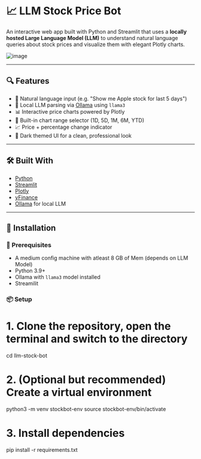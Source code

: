 # 📈 LLM Stock Price Bot

An interactive web app built with Python and Streamlit that uses a **locally hosted Large Language Model (LLM)** to understand natural language queries about stock prices and visualize them with elegant Plotly charts.

![image](https://github.com/user-attachments/assets/2dd9448f-2bc9-48ad-8579-d56a5904dbb6)


---

## 🔍 Features

- 💬 Natural language input (e.g. "Show me Apple stock for last 5 days")
- 🧠 Local LLM parsing via [Ollama](https://ollama.com/) using `llama3`
- 📊 Interactive price charts powered by Plotly
- 🔘 Built-in chart range selector (1D, 5D, 1M, 6M, YTD)
- 📈 Price + percentage change indicator
- 🌙 Dark themed UI for a clean, professional look

---

## 🛠️ Built With

- [Python](https://www.python.org/)
- [Streamlit](https://streamlit.io/)
- [Plotly](https://plotly.com/)
- [yFinance](https://github.com/ranaroussi/yfinance)
- [Ollama](https://ollama.com/) for local LLM

---

## 🚀 Installation

### 🧱 Prerequisites

- A medium config machine with atleast 8 GB of Mem (depends on LLM Model)
- Python 3.9+
- Ollama with `llama3` model installed
- Streamilit

### 📦 Setup

# 1. Clone the repository, open the terminal and switch to the directory 
cd llm-stock-bot

# 2. (Optional but recommended) Create a virtual environment
python3 -m venv stockbot-env
source stockbot-env/bin/activate

# 3. Install dependencies
pip install -r requirements.txt
